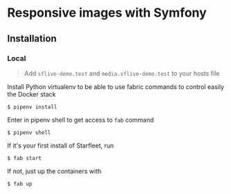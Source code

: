 # Responsive images with Symfony

## Installation

### Local

> Add `sflive-demo.test` and `media.sflive-demo.test` to your hosts file

Install Python virtualenv to be able to use fabric commands to control easily the Docker stack

`$ pipenv install`

Enter in pipenv shell to get access to `fab` command

`$ pipenv shell`

If it's your first install of Starfleet, run

`$ fab start`

If not, just up the containers with

`$ fab up`
